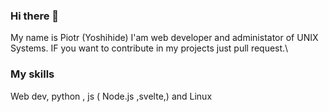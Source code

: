 ### Hi there 👋

My name is Piotr (Yoshihide) I'am web developer and administator of UNIX Systems. IF you want to contribute in my projects just pull request.\
### My skills
Web dev, python , js ( Node.js ,svelte,) and Linux
